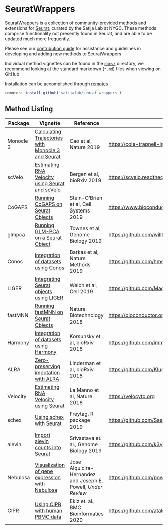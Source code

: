# SeuratWrappers

SeuratWrappers is a collection of community-provided methods and extensions for [Seurat](https://satijalab.org/seurat/), curated by the Satija Lab at NYGC. These methods comprise functionality not presently found in Seurat, and are able to be updated much more frequently.

Please see our [contribution guide](https://github.com/satijalab/seurat.wrappers/wiki) for assistance and guidelines in developing and adding new methods to SeuratWrappers

Individual method vignettes can be found in the [`docs/`](https://github.com/satijalab/seurat.wrappers/tree/master/docs) directory, we recommend looking at the standard markdown (`*.md`) files when viewing on GitHub

Installation can be accomplished through [remotes](https://cran.r-project.org/package=remotes)

```R
remotes::install_github('satijalab/seurat-wrappers')
```

## Method Listing

| Package | Vignette | Reference | Source |
| ------- | -------- | --------- | ------ |
| Monocle 3 | [Calculating Trajectories with Monocle 3 and Seurat](http://htmlpreview.github.io/?https://github.com/satijalab/seurat-wrappers/blob/master/docs/monocle3.html) | Cao et al, Nature 2019 | https://cole-trapnell-lab.github.io/monocle3 |
| scVelo | [Estimating RNA Velocity using Seurat and scVelo](http://htmlpreview.github.io/?https://github.com/satijalab/seurat-wrappers/blob/master/docs/scvelo.html) | Bergen et al, bioRxiv 2019 | https://scvelo.readthedocs.io |
| CoGAPS  | [Running CoGAPS on Seurat Objects](http://htmlpreview.github.io/?https://github.com/satijalab/seurat-wrappers/blob/master/docs/cogaps.html) | Stein-O’Brien et al, Cell Systems 2019 | https://www.bioconductor.org/packages/release/bioc/html/CoGAPS.html |
| glmpca  | [Running GLM-PCA on a Seurat Object](http://htmlpreview.github.io/?https://github.com/satijalab/seurat-wrappers/blob/master/docs/glmpca.html) | Townes et al, Genome Biology 2019 | https://github.com/willtownes/glmpca |
| Conos | [Integration of datasets using Conos](http://htmlpreview.github.io/?https://github.com/satijalab/seurat-wrappers/blob/master/docs/conos.html) | Barkas et al, Nature Methods 2019 | https://github.com/hms-dbmi/conos |
| LIGER | [Integrating Seurat objects using LIGER](http://htmlpreview.github.io/?https://github.com/satijalab/seurat-wrappers/blob/master/docs/liger.html) | Welch et al, Cell 2019 | https://github.com/MacoskoLab/liger |
| fastMNN | [Running fastMNN on Seurat Objects](http://htmlpreview.github.io/?https://github.com/satijalab/seurat-wrappers/blob/master/docs/fast_mnn.html) | Nature Biotechnology 2018 | https://bioconductor.org/packages/release/bioc/html/batchelor.html |
| Harmony | [Integration of datasets using Harmony](http://htmlpreview.github.io/?https://github.com/satijalab/seurat-wrappers/blob/master/docs/harmony.html) | Korsunsky et al, bioRxiv 2018 | https://github.com/immunogenomics/harmony |
| ALRA | [Zero-preserving imputation with ALRA](http://htmlpreview.github.io/?https://github.com/satijalab/seurat-wrappers/blob/master/docs/alra.html) | Linderman et al, bioRxiv 2018 | https://github.com/KlugerLab/ALRA |
| Velocity | [Estimating RNA Velocity using Seurat](http://htmlpreview.github.io/?https://github.com/satijalab/seurat-wrappers/blob/master/docs/velocity.html) | La Manno et al, Nature 2018 | https://velocyto.org |
| schex | [Using schex with Seurat](http://htmlpreview.github.io/?https://github.com/satijalab/seurat-wrappers/blob/master/docs/schex.html) | Freytag, R package 2019 | https://github.com/SaskiaFreytag/schex |
| alevin | [Import alevin counts into Seurat](http://htmlpreview.github.io/?https://github.com/satijalab/seurat-wrappers/blob/master/docs/alevin.html) | Srivastava et. al., Genome Biology 2019 | https://github.com/k3yavi/alevin-Rtools |
| Nebulosa | [Visualization of gene expression with Nebulosa](http://htmlpreview.github.io/?https://github.com/satijalab/seurat-wrappers/blob/master/docs/nebulosa.html) | Jose Alquicira-Hernandez and Joseph E. Powell, _Under Review_ | https://github.com/powellgenomicslab/Nebulosa |
| CIPR | [Using CIPR with human PBMC data](http://htmlpreview.github.io/?https://github.com/satijalab/seurat-wrappers/blob/master/docs/cipr.html) | Ekiz et. al., BMC Bioinformatics 2020 | https://github.com/atakanekiz/CIPR-Package |

